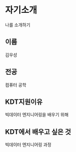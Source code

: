 # 자기소개
나를 소개하기

## 이름
김우성

## 전공
컴퓨터 공학

## KDT지원이유
빅데이터 엔지니어링을 배우기 위해

## KDT에서 배우고 싶은 것
빅데이터 엔지니어링 과정

